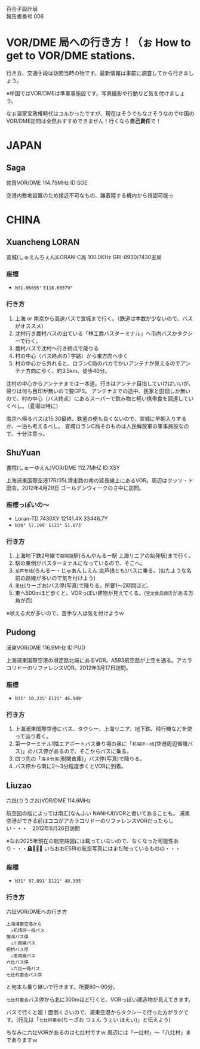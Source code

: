 百合子設計局  
報告書番号 006

# VOR/DME 局への行き方！（ぉ How to get to VOR/DME stations.

行き方、交通手段は訪問当時の物です。最新情報は事前に調査してから行きましょう。

※中国ではVOR/DMEは準軍事施設です。写真撮影や行動など気を付けましょう。

なぉ温家宝政権時代はユルかったですが、現在はそうでもなさそうなので中国のVOR/DME訪問は全然おすすめできません！行くなら**自己責任**で！

# JAPAN
## Saga
佐賀VOR/DME 114.75MHz ID:SGE

空港内敷地設置のため接近不可なもの、離着陸する機内から視認可能っ

# CHINA
## Xuancheng LORAN
宣城(しゅえんちぇん)LORAN-C局 100.0KHz GRI-8930/7430主局

### 座標
* `N31.06895°` `E118.88579°`

### 行き方
1. 上海 or 南京から高速バスで宣城まで行く。（鉄道は本数が少ないので、バスがオススメ）
2. 沈村行き農村バスの出ている「林工商バスターミナル」へ市内バスかタクシーで行く。
3. 農村バスで沈村へ行き終点で降りる
4. 村の中心（バス終点のT字路）から東方向へ歩く
5. 村の中心から外れると、ロランC局のバカでかいアンテナが見えるのでアンテナ方向に歩く。約3.5km。徒歩40分。

沈村の中心からアンテナまでは一本道。行きはアンテナ目指していけばいいが、帰りは何も目印が無いので要GPS。
アンテナまでの途中、民家と田畑しか無いので、村の中心（バス終点）にあるスーパーで飲み物と軽い携帯食を調達していくべし。（夏場は特に）

南京へ帰るバスは15:30最終。鉄道の便も良くないので、宣城に早朝入りするか、一泊も考えるべし。
宣城ロランC局そのものは人民解放軍の軍事施設なので、十分注意っ。

## ShuYuan
書院(しゅーゆえん)VOR/DME 112.7MHZ ID:XSY

上海浦東国際空港17R/35L滑走路の南の延長線上にあるVOR。周辺はクッソ・ド田舎。2012年4月29日 ゴールデンウィークのさ中に訪問。

### 座標っぽいの～
* Loran-TD 7430XY 12141.4X 33446.7Y
* `N30° 57.199′` `E121° 51.873′`

### 行き方
1. 上海地下鉄2号線で`龍陽路`駅(ろんやんるー駅 上海リニアの始発駅)まで行く。
2. 駅の東側がバスターミナルになっているので、そこへ。
3. `龙芦专线`(ろんるー・じゅあんしえん 龙芦线とも)バスに乗る。(似たような名前の路線が多いので気を付けよう)
4. `里灶`(りーざお)バス停(写真)で降りる。所要1～2時間ほど。
5. 東へ500mほど歩くと、VORっぽい建物が見えてくる。(`宝龙食品商店`がある方角が西)

※吠える犬が多いので、苦手な人は気を付けようｗ

## Pudong
浦東VOR/DME 116.9MHz ID:PUD

上海浦東国際空港の滑走路北端にあるVOR。A593航空路が上空を通る。アカラコリドーのリファレンスVOR。2012年3月17日訪問。

### 座標
* `N31° 10.235'` `E121° 46.949'`

### 行き方
1. 上海浦東国際空港にバス、タクシー、上海リニア、地下鉄、飛行機などを使って辿り着く。
2. 第一ターミナル1階エアポートバス乗り場の奥に「`机場环一线`(空港周辺循環バス)」のバス停があるので、そこからバスに乗る。
3. 四つ先の「`海关仓库`(税関倉庫)」バス停(写真)で降りる。
4. バス停から南に2～3分程度歩くとVORに到着。

## Liuzao
六灶(りうざお)VOR/DME 114.6MHz

航空図の版によっては南汇(なんふい NANHUI)VORと書いてあることも。
浦東空港ができる前はココがアカラコリドーのリファレンスVORだったらしい・・・　2012年6月26日訪問

※なお2025年現在の航空路図には載っていないので、なくなった可能性あり・・・🪦🤦🏻‍♀️ いちおおESRIの航空写真にはまだ映っているものの・・・
### 座標
* `N31° 07.891'` `E121° 40.395'`
### 行き方
六灶VOR/DMEへの行き方
```
上海浦東空港から
　↓机场环一线バス
施湾バス停
　↓川南線バス
祝桥バス停
　↓南南線バス
六灶バス停
　↓六灶一路バス
七灶村委会バス停
```

と何本も乗り継いで行きます。所要60～90分。

`七灶村委会`バス停から北に300mほど行くと、VORっぽい建造物が見えてきます。

バスで行くと超！面倒くさいので、浦東空港からタクシーで行った方がラクです。(行先は「`七灶村委会`(ちーざお つぇん うぇい ほえい)」と伝えよう)

ちなみに六灶VORがあるのは七灶村ですｗ 周辺には「一灶村」～「八灶村」までありますｗ
